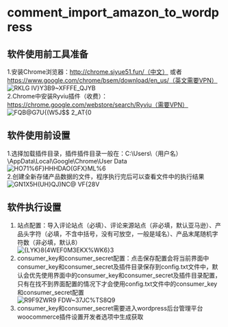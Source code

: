 # comment_import_amazon_to_wordpress
## 软件使用前工具准备
1.安装Chrome浏览器：http://chrome.siyue51.fun/（中文） 或者 https://www.google.com/chrome/bsem/download/en_us/（英文需要VPN）  
![RKLG IV}Y3B9~XFFFE_QJYB](https://user-images.githubusercontent.com/44847916/199871031-1f4838d6-5cb6-4cf6-8abe-2e2c243b5c42.png)  
2.Chrome中安装Ryviu插件（收费）：https://chrome.google.com/webstore/search/Ryviu（需要VPN）    
![FQB@G7U{(W`5`J$$ 2_AT{0](https://user-images.githubusercontent.com/44847916/199871110-a2b86109-c01a-4e17-8614-dbd5a74185c5.png)  
## 软件使用前设置
1.选择加载插件目录，插件插件目录一般在：C:\Users\（用户名）\AppData\Local\Google\Chrome\User Data  
![HO71%6F}HHHDAO(GFX}ML%6](https://user-images.githubusercontent.com/44847916/199865531-7d89354d-3cea-4574-a522-494fa2097a3d.png)  
2.创建全新存储产品数据的文件，程序执行完后可以查看文件中的执行结果  
![GN1X5H(UH}QJ)NC@ VF{28V](https://user-images.githubusercontent.com/44847916/199866169-427cc00a-cd45-422a-ae8a-0915d7d0cf80.png)  
## 软件执行设置
1. 站点配置：导入评论站点（必填）、评论来源站点（非必填，默认亚马逊）、产品头字符（必填，不含中括号，没有可放空，一般是域名）、产品末尾随机字符数（非必填，默认8）  
![{LYK}8(4WEF0M3EKX%WK6}3](https://user-images.githubusercontent.com/44847916/199867154-2b2a8563-0b5c-4b8e-ab6e-556b9040ffb7.png)
2. consumer_key和consumer_secret配置：点击保存配置会将当前界面中consumer_key和consumer_secret及插件目录保存到config.txt文件中，默认会优先使用界面中的consumer_key和consumer_secret及插件目录配置，只有在找不到界面配置的情况下才会使用config.txt文件中的consumer_key和consumer_secret配置  
![R9F9ZWR9 FDW~37JC%TS8Q9](https://user-images.githubusercontent.com/44847916/199868261-ce6721d8-8701-48b2-8fe5-76df7676f695.png)
3. consumer_key和consumer_secret需要进入wordpress后台管理平台woocommerce插件设置开发者选项中生成获取
